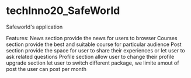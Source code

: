 # techInno20_SafeWorld
Safeworld's application

Features:
News section provide the news for users to browser
Courses section provide the best and suitable course for particular audience
Post section provide the space for user to share their experiences or let user to ask related questions
Profile section allow user to change their profile
upgrade section let user to switch different package, we limite amout of post the user can post per month
